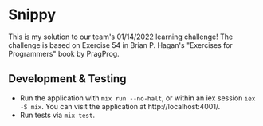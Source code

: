 # Snippy

This is my solution to our team's 01/14/2022 learning challenge! The challenge
is based on Exercise 54 in Brian P. Hagan's "Exercises for Programmers" book by
PragProg.

## Development & Testing

- Run the application with `mix run --no-halt`, or within an iex session
  `iex -S mix`. You can visit the application at http://localhost:4001/.
- Run tests via `mix test`.
